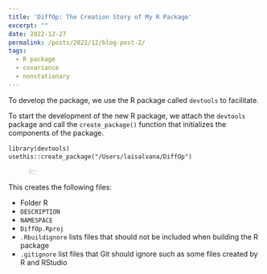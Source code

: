```yaml
---
title: 'DiffOp: The Creation Story of My R Package'
excerpt: "" 
date: 2022-12-27
permalink: /posts/2022/12/blog-post-2/
tags:
  - R package
  - covariance
  - nonstationary
---
```


To develop the package, we use the R package called `devtools` to facilitate. 

To start the development of the new R package, we attach the `devtools` package and call the `create_package()` function that initializes the components of the package.

```{r}
library(devtools)
usethis::create_package("/Users/laisalvana/DiffOp")
```
<figure>
    <img src="/images/create_package_output.png" width="20px" height="10px">
</figure>

This creates the following files:
* Folder R
* `DESCRIPTION`
* `NAMESPACE`
* `DiffOp.Rproj`
* `.Rbuildignore` lists files that should not be included when building the R package
* `.gitignore` list files that Git should ignore such as some files created by R and RStudio





